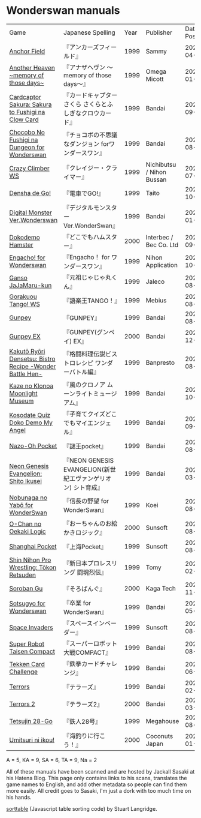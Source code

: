 <script src="sorttable.js"></script>

# Wonderswan manuals

<table class="sortable">
<tr><td>Game</td><td>Japanese Spelling</td><td>Year</td><td>Publisher</td><td>Date Posted</td></tr>

<tr><td><a href="https://gamemanual.midnightmeattrain.com/entry/%E3%82%A2%E3%83%B3%E3%82%AB%E3%83%BC%E3%82%BA%E3%83%95%E3%82%A3%E3%83%BC%E3%83%AB%E3%83%89" target="_blank">Anchor Field</a></td><td>『アンカーズフィールド』</td><td>1999</td><td>Sammy</td><td>2025-04-02</td></tr>

<tr><td><a href="https://gamemanual.midnightmeattrain.com/entry/%E3%82%A2%E3%83%8A%E3%82%B6%E3%83%98%E3%83%B4%E3%83%B3_%EF%BD%9Ememory_of_those_days%EF%BD%9E" target="_blank">Another Heaven ~memory of those days~</a></td><td>『アナザヘヴン ～memory of those days～』</td><td>1999</td><td>Omega Micott</td><td>2025-01-03</td></tr>

<tr><td><a href="https://gamemanual.midnightmeattrain.com/entry/%E3%82%AB%E3%83%BC%E3%83%89%E3%82%AD%E3%83%A3%E3%83%97%E3%82%BF%E3%83%BC%E3%81%95%E3%81%8F%E3%82%89_%E3%81%95%E3%81%8F%E3%82%89%E3%81%A8%E3%81%B5%E3%81%97%E3%81%8E%E3%81%AA%E3%82%AF%E3%83%AD%E3%82%A6" target="_blank">Cardcaptor Sakura: Sakura to Fushigi na Clow Card</a></td><td>『カードキャプターさくら さくらとふしぎなクロウカード』 </td><td>1999</td><td>Bandai</td><td>2024-09-23</td></tr>

<tr><td><a href="https://gamemanual.midnightmeattrain.com/entry/%E3%83%81%E3%83%A7%E3%82%B3%E3%83%9C%E3%81%AE%E4%B8%8D%E6%80%9D%E8%AD%B0%E3%81%AA%E3%83%80%E3%83%B3%E3%82%B8%E3%83%A7%E3%83%B3_for%E3%83%AF%E3%83%B3%E3%83%80%E3%83%BC%E3%82%B9%E3%83%AF%E3%83%B3" target="_blank">Chocobo No Fushigi na Dungeon for Wonderswan</a></td><td>『チョコボの不思議なダンジョン forワンダースワン』 </td><td>1999</td><td>Bandai</td><td>2024-08-19</td></tr>

<tr><td><a href="https://gamemanual.midnightmeattrain.com/entry/%E3%82%AF%E3%83%AC%E3%82%A4%E3%82%B8%E3%83%BC%E3%83%BB%E3%82%AF%E3%83%A9%E3%82%A4%E3%83%9E%E3%83%BCWS" target="_blank">Crazy Climber WS</a></td><td>『クレイジー・クライマー』 </td><td>1999</td><td>Nichibutsu / Nihon Bussan</td><td>2025-07-21</td></tr>

<tr><td><a href="https://gamemanual.midnightmeattrain.com/entry/%E9%9B%BB%E8%BB%8A%E3%81%A7GO%21WS" target="_blank">Densha de Go!</a></td><td>『電車でGO!』</td><td>1999</td><td>Taito</td><td>2024-10-30</td></tr>

<tr><td><a href="https://gamemanual.midnightmeattrain.com/entry/%E3%83%87%E3%82%B8%E3%82%BF%E3%83%AB%E3%83%A2%E3%83%B3%E3%82%B9%E3%82%BF%E3%83%BC_Ver.WonderSwan" target="_blank">Digital Monster Ver.Wonderswan</a></td><td>『デジタルモンスター Ver.WonderSwan』</td><td>1999</td><td>Bandai</td><td>2025-01-01</td></tr>

<tr><td><a href="https://gamemanual.midnightmeattrain.com/entry/%E3%81%A9%E3%81%93%E3%81%A7%E3%82%82%E3%83%8F%E3%83%A0%E3%82%B9%E3%82%BF%E3%83%BC" target="_blank">Dokodemo Hamster</a> </td><td>『どこでもハムスター』</td><td>2000</td><td>Interbec / Bec Co. Ltd</td><td>2025-09-01</td></tr>

<tr><td><a href="https://gamemanual.midnightmeattrain.com/entry/Engacho%EF%BC%81_for_%E3%83%AF%E3%83%B3%E3%83%80%E3%83%BC%E3%82%B9%E3%83%AF%E3%83%B3">Engacho! for Wonderswan</a></td><td>『Engacho！ for ワンダースワン』 </td><td>1999</td><td>Nihon Application</td><td>2024-10-01</td></tr>

<tr><td><a href="https://gamemanual.midnightmeattrain.com/entry/%E5%85%83%E7%A5%96%E3%81%98%E3%82%83%E3%81%98%E3%82%83%E4%B8%B8%E3%81%8F%E3%82%93" target="_blank">Ganso JaJaMaru-kun</a></td><td>『元祖じゃじゃ丸くん』 </td><td>1999</td><td>Jaleco</td><td>2024-08-27</td></tr>

<tr><td><a href="https://gamemanual.midnightmeattrain.com/entry/%E8%AA%9E%E6%A5%BD%E7%8E%8BTANGO%EF%BC%81WS" target="_blank">Gorakuou Tango! WS</a></td><td>『語楽王TANGO！』 </td><td>1999</td><td>Mebius</td><td>2025-08-04</td></tr>

<tr><td><a href="https://gamemanual.midnightmeattrain.com/entry/GUNPEY" target="_blank">Gunpey</a></td><td>『GUNPEY』</td><td>1999</td><td>Bandai</td><td>2024-08-01</td></tr>

<tr><td><a href="https://gamemanual.midnightmeattrain.com/entry/GUNPEY_EX" target="_blank">Gunpey EX</a></td><td>『GUNPEY(グンペイ) EX』 </td><td>2000</td><td>Bandai</td><td>2024-12-15</td></tr>

<tr><td><a href="https://gamemanual.midnightmeattrain.com/entry/%E6%A0%BC%E9%97%98%E6%96%99%E7%90%86%E4%BC%9D%E8%AA%AC%E3%83%93%E3%82%B9%E3%83%88%E3%83%AD%E3%83%AC%E3%82%B7%E3%83%94_%E3%83%AF%E3%83%B3%E3%83%80%E3%83%BC%E3%83%90%E3%83%88%E3%83%AB%E7%B7%A8" target="_blank">Kakutō Ryōri Densetsu: Bistro Recipe -Wonder Battle Hen-</a></td><td>『格闘料理伝説ビストロレシピ ワンダーバトル編』 </td><td>1999</td><td>Banpresto</td><td>2024-08-13</td></tr>

<tr><td><a href="https://gamemanual.midnightmeattrain.com/entry/%E9%A2%A8%E3%81%AE%E3%82%AF%E3%83%AD%E3%83%8E%E3%82%A2_%E3%83%A0%E3%83%BC%E3%83%B3%E3%83%A9%E3%82%A4%E3%83%88%E3%83%9F%E3%83%A5%E3%83%BC%E3%82%B8%E3%82%A2%E3%83%A0" target="_blank">Kaze no Klonoa Moonlight Museum</a></td><td>『風のクロノア ムーンライトミュージアム』 </td><td>1999</td><td>Bandai</td><td>2024-10-20</td></tr>

<tr><td><a href="https://gamemanual.midnightmeattrain.com/entry/%E5%AD%90%E8%82%B2%E3%81%A6%E3%82%AF%E3%82%A4%E3%82%BA%E3%81%A9%E3%81%93%E3%81%A7%E3%82%82%E3%83%9E%E3%82%A4%E3%82%A8%E3%83%B3%E3%82%B8%E3%82%A7%E3%83%AB" target="_blank">Kosodate Quiz Doko Demo My Angel</a></td><td>『子育てクイズどこでもマイエンジェル』 </td><td>1999</td><td>Bandai</td><td>2024-09-28</td></tr>

<tr><td><a href="https://gamemanual.midnightmeattrain.com/entry/%E8%AC%8E%E7%8E%8Bpocket" target="_blank">Nazo-Oh Pocket</a></td><td>『謎王pocket』</td><td>1999</td><td>Bandai</td><td>2025-08-25</td></tr>

<tr><td><a href="https://gamemanual.midnightmeattrain.com/entry/NEON_GENESIS_EVANGELION_%E3%82%B7%E3%83%88%E8%82%B2%E6%88%90" target="_blank">Neon Genesis Evangelion: Shito Ikusei</a></td><td>『NEON GENESIS EVANGELION(新世紀エヴァンゲリオン) シト育成』 </td><td>
1999</td><td>Bandai</td><td>2025-03-23</td></tr>

<tr><td><a href="https://gamemanual.midnightmeattrain.com/entry/%E4%BF%A1%E9%95%B7%E3%81%AE%E9%87%8E%E6%9C%9B_for_WonderSwan" target="_blank">Nobunaga no Yabō for WonderSwan</a></td><td>『信長の野望 for WonderSwan』</td><td>1999</td><td>Koei</td><td>2025-08-17</td></tr>

<tr><td><a href="https://gamemanual.midnightmeattrain.com/entry/%E3%81%8A%E3%83%BC%E3%81%A1%E3%82%83%E3%82%93%E3%81%AE%E3%81%8A%E7%B5%B5%E3%81%8B%E3%81%8D%E3%83%AD%E3%82%B8%E3%83%83%E3%82%AFWS" target="_blank">O-Chan no Oekaki Logic</a></td><td>『おーちゃんのお絵かきロジック』</td><td>2000</td><td>Sunsoft</td><td>2024-08-07</td></tr>

<tr><td><a href="https://gamemanual.midnightmeattrain.com/entry/%E4%B8%8A%E6%B5%B7PocketWS" target="_blank">Shanghai Pocket</a></td><td>『上海Pocket』</td><td>1999</td><td>Sunsoft</td><td>2024-08-21</td></tr>

<tr><td><a href="https://gamemanual.midnightmeattrain.com/entry/%E6%96%B0%E6%97%A5%E6%9C%AC%E3%83%97%E3%83%AD%E3%83%AC%E3%82%B9%E3%83%AA%E3%83%B3%E3%82%B0_%E9%97%98%E9%AD%82%E7%83%88%E4%BC%9D" target="_blank">Shin Nihon Pro Wrestling: Tōkon Retsuden</a> </td><td>『新日本プロレスリング 闘魂烈伝』</td><td>1999</td><td>Tomy</td><td>2025-02-05</td></tr>

<tr><td><a href="https://gamemanual.midnightmeattrain.com/entry/%E3%81%9D%E3%82%8D%E3%81%B0%E3%82%93%E3%81%90">Soroban Gu</a></td><td>『そろばんぐ』</td><td>2000</td><td>Kaga Tech</td><td>2024-11-25</td></tr>

<tr><td><a href="https://gamemanual.midnightmeattrain.com/entry/%E5%8D%92%E6%A5%AD_for_WonderSwan" target="_blank">Sotsugyo for Wonderswan</a></td><td>『卒業 for WonderSwan』</td><td>1999</td><td>Bandai</td><td>2025-05-17</td></tr>

<tr><td><a href="https://gamemanual.midnightmeattrain.com/entry/%E3%82%B9%E3%83%9A%E3%83%BC%E3%82%B9%E3%82%A4%E3%83%B3%E3%83%99%E3%83%BC%E3%83%80%E3%83%BCWS" target="_blank">Space Invaders</a></td><td>『スペースインベーダー』 </td><td>1999</td><td>Sunsoft</td><td>2024-08-05</td></tr>

<tr><td><a href="https://gamemanual.midnightmeattrain.com/entry/%E3%82%B9%E3%83%BC%E3%83%91%E3%83%BC%E3%83%AD%E3%83%9C%E3%83%83%E3%83%88%E5%A4%A7%E6%88%A6COMPACT" target="_blank">Super Robot Taisen Compact</a></td><td>『スーパーロボット大戦COMPACT』</td><td>1999</td><td>Bandai</td><td>2024-08-17</td></tr>

<tr><td><a href="https://gamemanual.midnightmeattrain.com/entry/%E9%89%84%E6%8B%B3%E3%82%AB%E3%83%BC%E3%83%89%E3%83%81%E3%83%A3%E3%83%AC%E3%83%B3%E3%82%B8" target="_blank">Tekken Card Challenge</a></td><td>『鉄拳カードチャレンジ』</td><td>1999</td><td>Bandai</td><td>2025-06-07</td></tr>

<tr><td><a href="https://gamemanual.midnightmeattrain.com/entry/%E3%83%86%E3%83%A9%E3%83%BC%E3%82%BA" target="_blank">Terrors</a></td><td>『テラーズ』</td><td>1999</td><td>Bandai</td><td>2025-02-17</td></tr>

<tr><td><a href="https://gamemanual.midnightmeattrain.com/entry/%E3%83%86%E3%83%A9%E3%83%BC%E3%82%BA2" target="_blank">Terrors 2</a></td><td>『テラーズ2』</td><td>2000</td><td>Bandai</td><td>2025-03-06</td></tr>

<tr><td><a href="https://gamemanual.midnightmeattrain.com/entry/%E9%89%84%E4%BA%BA28%E5%8F%B7" target="_blank">Tetsujin 28-Go</a></td><td>『鉄人28号』</td><td>1999</td><td>Megahouse</td><td>2024-08-23</td></tr>

<tr><td><a href="https://gamemanual.midnightmeattrain.com/entry/%E6%B5%B7%E9%87%A3%E3%82%8A%E3%81%AB%E8%A1%8C%E3%81%93%E3%81%86%EF%BC%81" target="_blank">Umitsuri ni ikou!</a></td><td>『海釣りに行こう！』</td><td>2000</td><td>Coconuts Japan</td><td>2025-01-03</td></tr>

</table>

A = 5, KA = 9, SA = 6, TA = 9, Na = 2

All of these manuals have been scanned and are hosted by Jackall Sasaki at his Hatena Blog. This page only contains links to his scans, translates the game names to English, and add other metadata so people can find them more easily. All credit goes to Sasaki, I'm just a dork with too much time on his hands.

<a href="https://www.kryogenix.org/code/browser/sorttable/" target="_blank">sorttable</a> (Javascript table sorting code) by Stuart Langridge.